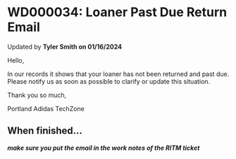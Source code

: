 # WD000034: Loaner Past Due Return Email
Updated by **Tyler Smith on 01/16/2024**

Hello,

In our records it shows that your loaner has not been returned and past due. Please notify us as soon as possible to clarify or update this situation.

Thank you so much,

Portland Adidas TechZone


## When finished...

***make sure you put the email in the work notes of the RITM ticket***